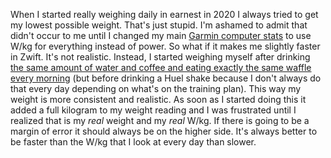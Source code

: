 When I started really weighing daily in earnest in 2020 I always tried to get my lowest possible weight. That's just stupid. I'm ashamed to admit that didn't occur to me until I changed my main [Garmin computer stats](Fitness/Essential%20Garmin%20computer%20stats.md) to use W/kg for everything instead of power. So what if it makes me slightly faster in Zwift. It's not realistic. Instead, I started weighing myself after drinking [the same amount of water and coffee and eating exactly the same waffle every morning](Fitness/Morning%20routine.md) (but before drinking a Huel shake because I don't always do that every day depending on what's on the training plan). This way my weight is more consistent and realistic. As soon as I started doing this it added a full kilogram to my weight reading and I was frustrated until I realized that is my *real* weight and my *real* W/kg. If there is going to be a margin of error it should always be on the higher side. It's always better to be faster than the W/kg that I look at every day than slower. 
